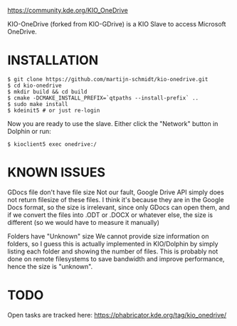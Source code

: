https://community.kde.org/KIO_OneDrive

KIO-OneDrive (forked from KIO-GDrive) is a KIO Slave to access Microsoft OneDrive.


INSTALLATION
============

    $ git clone https://github.com/martijn-schmidt/kio-onedrive.git
    $ cd kio-onedrive
    $ mkdir build && cd build
    $ cmake -DCMAKE_INSTALL_PREFIX=`qtpaths --install-prefix` ..
    $ sudo make install
    $ kdeinit5 # or just re-login

Now you are ready to use the slave. Either click the "Network" button in Dolphin or run:

    $ kioclient5 exec onedrive:/


KNOWN ISSUES
============

GDocs file don't have file size
  Not our fault, Google Drive API simply does not return filesize of these files.
  I think it's because they are in the Google Docs format, so the size is irrelevant,
  since only GDocs can open them, and if we convert the files into .ODT or .DOCX or
  whatever else, the size is different (so we would have to measure it manually)

Folders have "Unknown" size
  We cannot provide size information on folders, so I guess this is actually implemented
  in KIO/Dolphin by simply listing each folder and showing the number of files. This
  is probably not done on remote filesystems to save bandwidth and improve performance,
  hence the size is "unknown".


TODO
===========

Open tasks are tracked here: https://phabricator.kde.org/tag/kio_onedrive/

